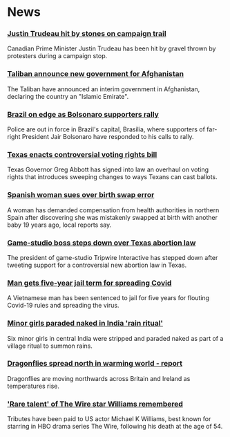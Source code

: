 # News
### [Justin Trudeau hit by stones on campaign trail](https://www.bbc.com/news/world-us-canada-58472456)
Canadian Prime Minister Justin Trudeau has been hit by gravel thrown by protesters during a campaign stop.
### [Taliban announce new government for Afghanistan](https://www.bbc.com/news/world-asia-58479750)
The Taliban have announced an interim government in Afghanistan, declaring the country an "Islamic Emirate". 
### [Brazil on edge as Bolsonaro supporters rally](https://www.bbc.com/news/world-latin-america-58479028)
Police are out in force in Brazil's capital, Brasilia, where supporters of far-right President Jair Bolsonaro have responded to his calls to rally. 
### [Texas enacts controversial voting rights bill](https://www.bbc.com/news/world-us-canada-58404050)
Texas Governor Greg Abbott has signed into law an overhaul on voting rights that introduces sweeping changes to ways Texans can cast ballots.
### [Spanish woman sues over birth swap error](https://www.bbc.com/news/world-europe-58474478)
A woman has demanded compensation from health authorities in northern Spain after discovering she was mistakenly swapped at birth with another baby 19 years ago, local reports say.
### [Game-studio boss steps down over Texas abortion law](https://www.bbc.com/news/technology-58476595)
The president of game-studio Tripwire Interactive has stepped down after tweeting support for a controversial new abortion law in Texas. 
### [Man gets five-year jail term for spreading Covid](https://www.bbc.com/news/world-asia-58405216)
A Vietnamese man has been sentenced to jail for five years for flouting Covid-19 rules and spreading the virus.
### [Minor girls paraded naked in India 'rain ritual'](https://www.bbc.com/news/world-asia-india-58461751)
Six minor girls in central India were stripped and paraded naked as part of a village ritual to summon rains. 
### [Dragonflies spread north in warming world - report](https://www.bbc.com/news/science-environment-58462181)
Dragonflies are moving northwards across Britain and Ireland as temperatures rise. 
### ['Rare talent' of The Wire star Williams remembered](https://www.bbc.com/news/world-us-canada-58470253)
Tributes have been paid to US actor Michael K Williams, best known for starring in HBO drama series The Wire, following his death at the age of 54.
